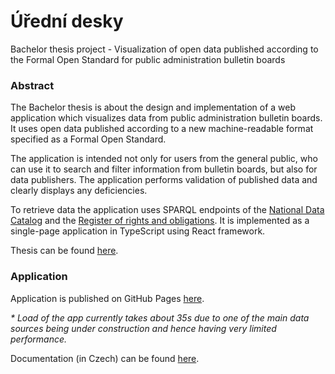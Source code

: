 # Úřední desky

Bachelor thesis project - Visualization of open data published according to the Formal Open Standard for public administration bulletin boards

### Abstract

The Bachelor thesis is about the design and implementation of a web application which visualizes data from public administration bulletin boards. It uses open data published according to a new machine-readable format specified as a Formal Open Standard.

The application is intended not only for users from the general public, who can use it to search and filter information from bulletin boards, but also for data publishers. The application performs validation of published data and clearly displays any deficiencies.

To retrieve data the application uses SPARQL endpoints of the [National Data Catalog](https://data.gov.cz/english/) and the [Register of rights and obligations](https://www.szrcr.cz/cs/registr-prav-a-povinnosti). It is implemented as a single-page application in TypeScript using React framework.

Thesis can be found [here](https://github.com/bliakher/thesis_text).

### Application

Application is published on GitHub Pages [here](https://bliakher.github.io/uredni_desky/).

*\* Load of the app currently takes about 35s due to one of the main data sources being under construction and hence having very limited performance.*

Documentation (in Czech) can be found [here](https://bliakher.github.io/uredni_desky_docs/).

